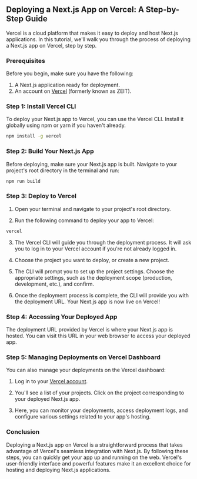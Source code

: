 ## Deploying a Next.js App on Vercel: A Step-by-Step Guide

Vercel is a cloud platform that makes it easy to deploy and host Next.js applications. In this tutorial, we'll walk you through the process of deploying a Next.js app on Vercel, step by step.

### Prerequisites

Before you begin, make sure you have the following:

1. A Next.js application ready for deployment.
2. An account on [Vercel](https://vercel.com/) (formerly known as ZEIT).

### Step 1: Install Vercel CLI

To deploy your Next.js app to Vercel, you can use the Vercel CLI. Install it globally using npm or yarn if you haven't already.

```bash
npm install -g vercel
```

### Step 2: Build Your Next.js App

Before deploying, make sure your Next.js app is built. Navigate to your project's root directory in the terminal and run:

```bash
npm run build
```

### Step 3: Deploy to Vercel

1. Open your terminal and navigate to your project's root directory.

2. Run the following command to deploy your app to Vercel:

```bash
vercel
```

3. The Vercel CLI will guide you through the deployment process. It will ask you to log in to your Vercel account if you're not already logged in.

4. Choose the project you want to deploy, or create a new project.

5. The CLI will prompt you to set up the project settings. Choose the appropriate settings, such as the deployment scope (production, development, etc.), and confirm.

6. Once the deployment process is complete, the CLI will provide you with the deployment URL. Your Next.js app is now live on Vercel!

### Step 4: Accessing Your Deployed App

The deployment URL provided by Vercel is where your Next.js app is hosted. You can visit this URL in your web browser to access your deployed app.

### Step 5: Managing Deployments on Vercel Dashboard

You can also manage your deployments on the Vercel dashboard:

1. Log in to your [Vercel account](https://vercel.com/).

2. You'll see a list of your projects. Click on the project corresponding to your deployed Next.js app.

3. Here, you can monitor your deployments, access deployment logs, and configure various settings related to your app's hosting.

### Conclusion

Deploying a Next.js app on Vercel is a straightforward process that takes advantage of Vercel's seamless integration with Next.js. By following these steps, you can quickly get your app up and running on the web. Vercel's user-friendly interface and powerful features make it an excellent choice for hosting and deploying Next.js applications.
